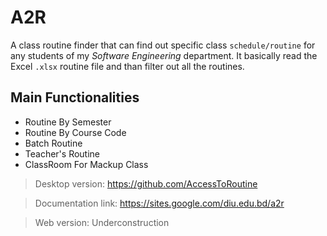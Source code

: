 # A2R
A class routine finder that can find out specific class `schedule/routine` for any students of my *Software Engineering* department.
It basically read the Excel `.xlsx` routine file and than filter out all the routines. 

## Main Functionalities
- Routine By Semester
- Routine By Course Code
- Batch Routine
- Teacher's Routine
- ClassRoom For Mackup Class

> Desktop version:  https://github.com/AccessToRoutine

> Documentation link: https://sites.google.com/diu.edu.bd/a2r

> Web version: Underconstruction
